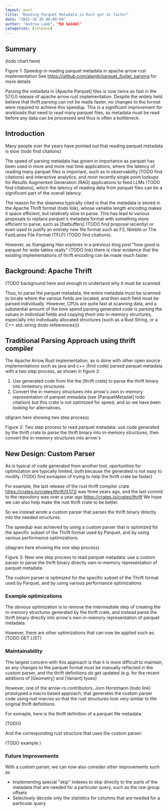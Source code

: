 ```yaml
---
layout: post
title: "Reading Parquet Metadata in Rust got 2x faster"
date: "2025-10-30 00:00:00"
author: "Andrew Lamb", "Ed Seidel"
categories: [release]
---
```

<!--
{% comment %}
Licensed to the Apache Software Foundation (ASF) under one or more
contributor license agreements.  See the NOTICE file distributed with
this work for additional information regarding copyright ownership.
The ASF licenses this file to you under the Apache License, Version 2.0
(the "License"); you may not use this file except in compliance with
the License.  You may obtain a copy of the License at

http://www.apache.org/licenses/LICENSE-2.0

Unless required by applicable law or agreed to in writing, software
distributed under the License is distributed on an "AS IS" BASIS,
WITHOUT WARRANTIES OR CONDITIONS OF ANY KIND, either express or implied.
See the License for the specific language governing permissions and
limitations under the License.
{% endcomment %}
-->

## Summary

(todo chart here)

Figure 1: Speedup in reading parquet metadata in apache arrow rust implementation
See https://github.com/alamb/parquet_footer_parsing for more details

Parsing the metadata in [Apache Parquet] files is now twice as fast in the 57.0.0 release 
of apache arrow rust implementation. Despite the widely held believe that thrift parsing
can not be made faster, no changes to the format were required to achieve this speedup.
This is a significant improvement for workloads that
need to read many parquet files, as metadata must be read before any data can be processed
and thus is often a bottleneck.

## Introduction

Many people over the years have pointed out that reading parquet metadata is slow (todo find citations) 

The speed of parsing metadata has grown in importance as parquet has been used
in more and more real time applications, where the latency of reading many
parquet files is important, such as in observability (TODO find citations) and
interactive analytics, and most recently single point lookups for Results
Augmented Generation (RAG) applications to feed LLMs (TODO find citations),
which the latency of reading data from parquet files can be a significant part
of the overall latency.

The reason for the slowness typically cited is that
the metadata is stored in the Apache Thrift format (todo link), whose variable length encoding
makes it space efficient, but relatively slow to parse.
This has lead to various proposals to replace parquet's metadata format with something
more efficient to parse, such as [flatbuffers] (TODO find proposal recently) or even
used to justify an entirely new file format such as F3, Nimble or The FastLanes File Format
(TFLF) (TODO find citations).

However, as Xiangpeng Hao explores in a previous blog post "how good is parquet
for wide tables really" (TODO link) there is clear evidence that the existing
implementations of thrift encoding can be made much faster. 

## Background: Apache Thrift
(TODO background here and enough to undertand why it must be scanned

Thus, to parse the parquet metadata, the entire metadata must be scanned to locate
where the various fields are located, and then each field must be parsed individually.
However, CPUs are quite fast at scanning data, and a substantial amount of the 
time spend parsing generated code is parsing the values in individual fields and copying them into in-memory structures, especially
into indivdually allocated structures (such as a Rust String, or a C++ std::string (todo refeerences)))


## Traditional Parsing Approach using thrift compiler
The Apache Arrow Rust implementation, as is done with other open source implementations
such as java and c++ (find code) parsed parquet metadata with a two step process, as shown in figure 2:
1. Use generated code from the the [thrift crate] to parse the thrift binary into inmemory structures
2. Convert the in-memory structures into arrow's own in-memory representation of parquet metadata (see [ParquetMetadat] todo citatiion)
but this crate is not optimized for speed, and so we have been looking for alternatives.

(digram here showing two step process)

Figure 2: Two step process to read parquet metadata: use code generated by the thrift crate to parse
the thrift binary into in-memory structures, then convert the in-memory structures into arrow's

## New Design: Custom Parser

As is typical of code generated from another tool, oportunities for optimization
are typically limited, both because the generated is not easy to modify.
(TODO find exmaples of trying to help the thrift crate be faster)

For example, the last release of the rust thrift compiler crate https://crates.io/crates/thrift/0.17.0
was three years ago, and the last commit to the repository was over a year ago
https://crates.io/crates/thrift
We hope we can also help make the rust thrift crate to be better. 


So we instead wrote a custom parser that parses the thrift binary directly into the needed
structures.


The speedup was achieved by using a custom parser that is optimized for the specific
subset of the Thrift format used by Parquet, and by using various performance optimizations.


(diagram here showing the one step process)

Figure 3: New one step process to read parquet metadata: use a custom parser to parse the thrift binary directly
own in-memory representation of parquet metadata.

The custom parser is optimized for the specific subset of the Thrift format used
by Parquet, and by using various performance optimizations

### Example optimizations

The obvious optimization is to remove the intermediate step of creating
the in-memory structures generated by the thrift crate, and instead parse
the thrift binary directly into arrow's own in-memory representation of parquet metadata.

However, there are other optimizations that can now be applied such as: (TODO GET LIST)


### Maintainability
THe largest concern with this approach is that it is more difficult to maintain, as any changes to the parquet
format must be manually reflected in the custom parser, and the thrift definitions
do get updated (e.g. for the recent additions of [Geometry] and [Variant] tyoes)

However, one of the arrow-rs contributors, Jorn Horstmann (todo link) prototyped a macro
based approach, that generates the custom parser code using rust macros so that the
rust structures look very similar to the original thrift definitions. 

For exmaple, here is the thrift definition of a parquet file metadata:

(TOD)O


And the corresponding rust structure that uses the custom parser:

(TODO example
)

### Future Improvements
With a custom parser, we can now also consider other improvements such as
* Implementing special "skip" indexes to skip directly to the parts of the metadata
  that are needed for a particular query, such as the row group offsets
* Selectively decode only the statistics for columns that are needed for a particular query
